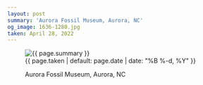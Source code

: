```yaml
---
layout: post
summary: 'Aurora Fossil Museum, Aurora, NC'
og_image: 1636-1280.jpg
taken: April 28, 2022
---
```


<figure class="post" data-src="{{ site.assets_url }}/{{ page.og_image }}">
<img alt="{{ page.summary }}" sizes="(min-width: 700px) 50vw, calc(100vw - 2rem)" src="{{ site.assets_url }}/1636-640.jpg" srcset="{{ site.assets_url }}/1636-320.jpg 320w, {{ site.assets_url }}/1636-640.jpg 640w, {{ site.assets_url }}/1636-960.jpg 960w, {{ site.assets_url }}/1636-1280.jpg 1280w"/>
<figcaption>
<time>{{ page.taken | default: page.date | date: "%B %-d, %Y" }}</time>
<p>Aurora Fossil Museum, Aurora, NC</p>
</figcaption>
</figure>
